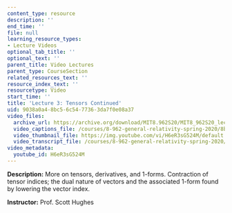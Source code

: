 ```yaml
---
content_type: resource
description: ''
end_time: ''
file: null
learning_resource_types:
- Lecture Videos
optional_tab_title: ''
optional_text: ''
parent_title: Video Lectures
parent_type: CourseSection
related_resources_text: ''
resource_index_text: ''
resourcetype: Video
start_time: ''
title: 'Lecture 3: Tensors Continued'
uid: 9038a0a4-8bc5-6c54-7736-3da7f0e08a37
video_files:
  archive_url: https://archive.org/download/MIT8.962S20/MIT8_962S20_lec03_300k.mp4
  video_captions_file: /courses/8-962-general-relativity-spring-2020/8b583c4a76f351e2881cef0f011a9d8f_H6eR3sG524M.vtt
  video_thumbnail_file: https://img.youtube.com/vi/H6eR3sG524M/default.jpg
  video_transcript_file: /courses/8-962-general-relativity-spring-2020/e76be907216aa182691ac751d957c2c5_H6eR3sG524M.pdf
video_metadata:
  youtube_id: H6eR3sG524M
---
```


**Description:** More on tensors, derivatives, and 1-forms. Contraction of tensor indices; the dual nature of vectors and the associated 1-form found by lowering the vector index.

**Instructor:** Prof. Scott Hughes